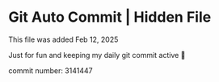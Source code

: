 # Git Auto Commit | Hidden File

This file was added Feb 12, 2025

Just for fun and keeping my daily git commit active 🤪

commit number: 3141447
